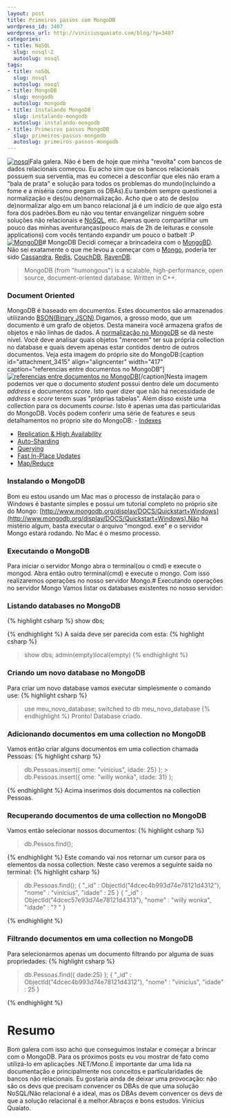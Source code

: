 ```yaml
--- 
layout: post
title: Primeiros passos com MongoDB
wordpress_id: 3407
wordpress_url: http://viniciusquaiato.com/blog/?p=3407
categories: 
- title: NoSQL
  slug: nosql-2
  autoslug: nosql
tags: 
- title: noSQL
  slug: nosql
  autoslug: nosql
- title: MongoDB
  slug: mongodb
  autoslug: mongodb
- title: Instalando MongoDB
  slug: instalando-mongodb
  autoslug: instalando-mongodb
- title: Primeiros passos MongoDB
  slug: primeiros-passos-mongodb
  autoslug: primeiros-passos-mongodb
---
```

[![](http://viniciusquaiato.com/images_posts/nosql-300x177.png "nosql")](http://viniciusquaiato.com/images_posts/nosql.png)Fala galera. Não é bem de hoje que minha "revolta" com bancos de dados relacionais começou. Eu acho sim que os bancos relacionais possuem sua serventia, mas eu comecei a desconfiar que eles não eram a "bala de prata" e solução para todos os problemas do mundo(incluindo a fome e a miséria como pregam os DBAs).Eu também sempre questionei a normalização e des(ou de)normalização. Acho que o ato de des(ou de)normalizar algo em um banco relacional já é um indício de que algo está fora dos padrões.Bom eu não vou tentar envangelizar ninguém sobre soluções não relacionais e [NoSQL](http://en.wikipedia.org/wiki/NoSQL), etc. Apenas quero compartilhar um pouco das minhas aventuranças(pouco mais de 2h de leituras e console applications) com vocês tentando expandir um pouco o batbelt :P[![](http://viniciusquaiato.com/images_posts/logo-mongodb1-300x100.png "MongoDB")](http://viniciusquaiato.com/images_posts/logo-mongodb1.png)# MongoDB
Decidi começar a brincadeira com o [MongoBD](http://www.mongodb.org/). Não sei exatamente o que me levou a começar com o [Mongo](http://www.mongodb.org/), poderia ter sido [Cassandra](http://cassandra.apache.org/), [Redis](http://code.google.com/p/redis/), [CouchDB](http://couchdb.apache.org/), [RavenDB](http://ravendb.net/).<blockquote>MongoDB (from "humongous") is a scalable, high-performance, open source, document-oriented database. Written in C++.</blockquote>

### Document Oriented
MongoDB é baseado em documentos. Estes documentos são armazenados utilizando [BSON(Binary JSON)](http://bsonspec.org/).Digamos, a grosso modo, que um documento é um grafo de objetos. Desta maneira você armazena grafos de objetos e não linhas de dados. A [normalização no MongoDB](http://www.mongodb.org/display/DOCS/Schema+Design) se dá neste nível. Você deve analisar quais objetos "merecem" ter sua própria collection no database e quais devem apenas estar contidos dentro de outros documentos. Veja esta imagem do próprio site do MongoDB:[caption id="attachment_3415" align="aligncenter" width="417" caption="referencias entre documentos no MongoDB"][![referencias entre documentos no MongoDB](http://viniciusquaiato.com/images_posts/referencias-entre-documentos.png "referencias entre documentos no MongoDB")](http://viniciusquaiato.com/images_posts/referencias-entre-documentos.png)[/caption]Nesta imagem podemos ver que o documento _student_ possui dentro dele um documento _address_ e documentos _score_. Isto quer dizer que não há necessidade de _address_ e _score_ terem suas "próprias tabelas". Além disso existe uma collection para os documents _course_. Isto é apenas uma das particularidas do MongoDB. Vocês podem conferir uma série de features e seus detalhamentos no próprio site do MongoDB: - [Indexes](http://www.mongodb.org/display/DOCS/Indexes)
- [Replication & High Availability](http://www.mongodb.org/display/DOCS/Replication)
- [Auto-Sharding](http://www.mongodb.org/display/DOCS/Sharding)
- [Querying](http://www.mongodb.org/display/DOCS/Querying)
- [Fast In-Place Updates](http://www.mongodb.org/display/DOCS/Updating)
- [Map/Reduce](http://www.mongodb.org/display/DOCS/MapReduce)


### Instalando o MongoDB
Bom eu estou usando um Mac mas o processo de instalação para o Windows é bastante simples e possui um tutorial completo no próprio site do Mongo: [http://www.mongodb.org/display/DOCS/Quickstart+Windows](http://www.mongodb.org/display/DOCS/Quickstart+Windows).Não há mistério algum, basta executar o arquivo "mongod. exe" e o servidor Mongo estará rodando. No Mac é o mesmo processo. 

### Executando o MongoDB
Para iniciar o servidor Mongo abra o terminal(ou o cmd) e execute o mongod. Abra então outro terminal(cmd) e execute o mongo. Com isso realizaremos operações no nosso servidor Mongo.# Executando operações no servidor Mongo
Vamos listar os databases existentes no nosso servidor:

### Listando databases no MongoDB

{% highlight csharp %}
show dbs;
    
{% endhighlight %}
A saída deve ser parecida com esta:
{% highlight csharp %}
> show dbs;
    admin(empty)local(empty)
{% endhighlight %}


### Criando um novo database no MongoDB
Para criar um novo database vamos executar simplesmente o comando use:
{% highlight csharp %}
> use meu_novo_database;
    switched to db meu_novo_database
{% endhighlight %}
Pronto! Database criado. 

### Adicionando documentos em uma collection no MongoDB
Vamos então criar alguns documentos em uma collection chamada Pessoas:
{% highlight csharp %}
> db.Pessoas.insert({
ome: "vinicius", idade: 25}
);
    > db.Pessoas.insert({
ome: "willy wonka", idade: 31}
);
    
{% endhighlight %}
Acima inserimos dois documentos na collection Pessoas.

### Recuperando documentos de uma collection no MongoDB
Vamos então selecionar nossos documentos:
{% highlight csharp %}
> db.Pessos.find();
    
{% endhighlight %}
Este comando vai nos retornar um cursor para os elementos da nossa collection. Neste caso veremos a seguinte saída no terminal:
{% highlight csharp %}
> db.Pessoas.find();
    { "_id" : ObjectId("4dcec4b993d74e78121d4312"), "nome" : "vinicius", "idade" : 25 }
{ "_id" : ObjectId("4dcec57e93d74e78121d4313"), "nome" : "willy wonka", "idade" : "? " }

{% endhighlight %}


### Filtrando documentos em uma collection no MongoDB
Para selecionarmos apenas um documento filtrando por alguma de suas propriedades:
{% highlight csharp %}
> db.Pessoas.find({
dade:25}
);
    { "_id" : ObjectId("4dcec4b993d74e78121d4312"), "nome" : "vinicius", "idade" : 25 }

{% endhighlight %}
# Resumo
Bom galera com isso acho que conseguimos instalar e começar a brincar com o MongoDB. Para os próximos posts eu vou mostrar de fato como utilizá-lo em aplicações .NET/Mono.É importante dar uma lida na documentação e principalmente nos conceitos e particularidades de bancos não relacionais. Eu gostaria ainda de deixar uma provocação: não são os devs que precisam convencer os DBAs de que uma solução NoSQL/Não relacional é a ideal, mas os DBAs devem convencer os devs de que a solução relacional é a melhor.Abraços e bons estudos. Vinicius Quaiato.
